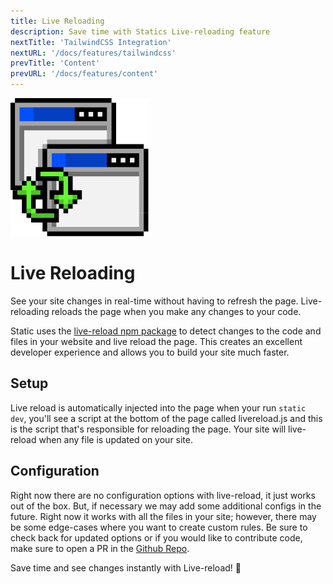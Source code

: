 ```yaml
---
title: Live Reloading
description: Save time with Statics Live-reloading feature
nextTitle: 'TailwindCSS Integration'
nextURL: '/docs/features/tailwindcss'
prevTitle: 'Content'
prevURL: '/docs/features/content' 
---
```



<div class="flex items-start px-5 py-5 my-6 mt-1 leading-[18px] bg-neutral-950 border border-yellow-400 rounded-md">
   <img class="w-auto h-20 my-0 mr-5" src="/assets/images/icons/reload.png" />
   <div>
      <h1 class="mb-0">Live Reloading</h1>
      <p class="my-1">See your site changes in real-time without having to refresh the page. Live-reloading reloads the page when you make any changes to your code.</p>
   </div>
</div>

Static uses the [live-reload npm package](https://www.npmjs.com/package/livereload-js) to detect changes to the code and files in your website and live reload the page. This creates an excellent developer experience and allows you to build your site much faster.

## Setup

Live reload is automatically injected into the page when your run `static dev`, you'll see a script at the bottom of the page called livereload.js and this is the script that's responsible for reloading the page. Your site will live-reload when any file is updated on your site.

## Configuration

Right now there are no configuration options with live-reload, it just works out of the box. But, if necessary we may add some additional configs in the future. Right now it works with all the files in your site; however, there may be some edge-cases where you want to create custom rules. Be sure to check back for updated options or if you would like to contribute code, make sure to open a PR in the <a href="https://github.com/thedevdojo/static" target="_blank" class="text-yellow-300 underline">Github Repo</a>.

Save time and see changes instantly with Live-reload! 💪


